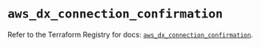 # `aws_dx_connection_confirmation`

Refer to the Terraform Registry for docs: [`aws_dx_connection_confirmation`](https://registry.terraform.io/providers/hashicorp/aws/6.3.0/docs/resources/dx_connection_confirmation).
